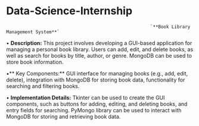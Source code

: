 # Data-Science-Internship

                                                          `**Book Library Management System**`

•	**Description:** This project involves developing a GUI-based application for managing a personal book library. Users can add, edit, and delete books, as well as search for books by title, author, or genre. MongoDB can be used to store book information.

•**	Key Components:** GUI interface for managing books (e.g., add, edit, delete), integration with MongoDB for storing book data, functionality for searching and filtering books.

•	**Implementation Details:** Tkinter can be used to create the GUI components, such as buttons for adding, editing, and deleting books, and entry fields for searching. PyMongo library can be used to interact with MongoDB for storing and retrieving book data.
